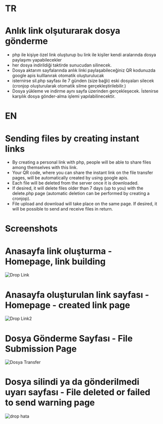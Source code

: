 # TR
# Anlık link olşuturarak dosya gönderme 
* php ile kişiye özel link oluşturup bu link ile kişiler kendi aralarında dosya paylaşımı yapabilecekler
* her dosya indirildiği taktirde sunucudan silinecek.
* Dosya aktarım sayfalarında anlık linki paylaşabileceğiniz QR kodunuzda google apis kulllanırak otomatik oluşturulucak
* isternirse sil.php sayfası ile 7 günden (size bağlı) eski dosyaları silecek (cronjop oluşturularak otomatik silme gerçekleştirilebilir.)
* Dosya yükleme ve indirme aynı sayfa üzerinden gerçekleşecek. İstenirse karşılık dosya gönder-alma işlemi yapılabilinecektir.

# EN
# Sending files by creating instant links
* By creating a personal link with php, people will be able to share files among themselves with this link.
* Your QR code, where you can share the instant link on the file transfer pages, will be automatically created by using google apis.
* Each file will be deleted from the server once it is downloaded.
* If desired, it will delete files older than 7 days (up to you) with the delete.php page (automatic deletion can be performed by creating a cronjop).
* File upload and download will take place on the same page. If desired, it will be possible to send and receive files in return.


# Screenshots
# Anasayfa link oluşturma - Homepage, link building
![Drop Link](https://user-images.githubusercontent.com/27200160/197337904-c31593c0-b9a4-472b-ae19-3ef2ceb2e081.png)
# Anasayfa oluşturulan link sayfası - Homepage - created link page
![Drop Link2](https://user-images.githubusercontent.com/27200160/197337909-cbf68c7b-4883-4d25-85b8-88bce457376d.png)
# Dosya Gönderme Sayfası - File Submission Page
![Dosya Transfer](https://user-images.githubusercontent.com/27200160/197337924-44fb5c9b-449d-487a-b90d-f95f1b301e4e.png)
# Dosya silindi ya da gönderilmedi uyarı sayfası - File deleted or failed to send warning page
![drop hata](https://user-images.githubusercontent.com/27200160/197338215-f08e717a-eeb1-41f2-a815-d5f96e93ccf2.png)
